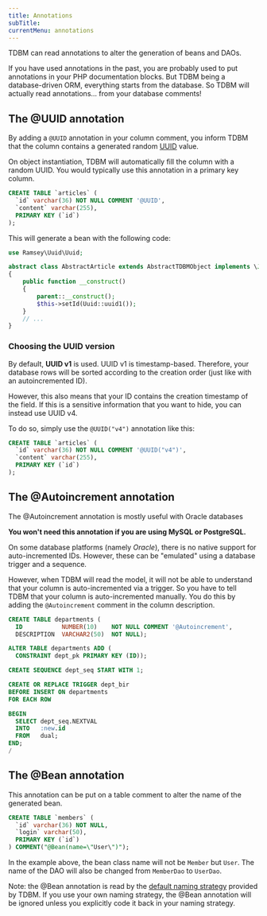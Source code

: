 ```yaml
---
title: Annotations
subTitle: 
currentMenu: annotations
---
```


TDBM can read annotations to alter the generation of beans and DAOs.

If you have used annotations in the past, you are probably used to put annotations in your PHP documentation blocks.
But TDBM being a database-driven ORM, everything starts from the database. So TDBM will actually read annotations... from your database comments!

The @UUID annotation
--------------------

By adding a `@UUID` annotation in your column comment, you inform TDBM that the column contains a generated random [UUID](https://en.wikipedia.org/wiki/Universally_unique_identifier#Version_1_.28date-time_and_MAC_address.29) value.

On object instantiation, TDBM will automatically fill the column with a random UUID. You would typically use this annotation in a primary key column.

```sql
CREATE TABLE `articles` (
  `id` varchar(36) NOT NULL COMMENT '@UUID',
  `content` varchar(255),
  PRIMARY KEY (`id`)
);
```

This will generate a bean with the following code:

```php
use Ramsey\Uuid\Uuid;

abstract class AbstractArticle extends AbstractTDBMObject implements \JsonSerializable
{
    public function __construct()
    {
        parent::__construct();
        $this->setId(Uuid::uuid1());
    }
    // ...
}
```

### Choosing the UUID version

By default, **UUID v1** is used. UUID v1 is timestamp-based. Therefore, your database rows will be sorted according to the creation order (just like with an autoincremented ID).

However, this also means that your ID contains the creation timestamp of the field. If this is a sensitive information that you want to hide, you can instead use UUID v4.

To do so, simply use the `@UUID("v4")` annotation like this:

```sql
CREATE TABLE `articles` (
  `id` varchar(36) NOT NULL COMMENT '@UUID("v4")',
  `content` varchar(255),
  PRIMARY KEY (`id`)
);
```

The @Autoincrement annotation
-----------------------------

<div class="alert alert-danger">The @Autoincrement annotation is mostly useful with Oracle databases</div>

**You won't need this annotation if you are using MySQL or PostgreSQL.**

On some database platforms (namely *Oracle*), there is no native support for auto-incremented IDs. However, these can be "emulated" using a database trigger and a sequence.

However, when TDBM will read the model, it will not be able to understand that your column is auto-incremented via a trigger. So you have to tell TDBM that your column is auto-incremented manually. You do this by adding the `@Autoincrement` comment in the column description.

```sql
CREATE TABLE departments (
  ID           NUMBER(10)    NOT NULL COMMENT '@Autoincrement',
  DESCRIPTION  VARCHAR2(50)  NOT NULL);

ALTER TABLE departments ADD (
  CONSTRAINT dept_pk PRIMARY KEY (ID));

CREATE SEQUENCE dept_seq START WITH 1;

CREATE OR REPLACE TRIGGER dept_bir 
BEFORE INSERT ON departments 
FOR EACH ROW

BEGIN
  SELECT dept_seq.NEXTVAL
  INTO   :new.id
  FROM   dual;
END;
/
```

The @Bean annotation
--------------------

This annotation can be put on a table comment to alter the name of the generated bean.

```sql
CREATE TABLE `members` (
  `id` varchar(36) NOT NULL,
  `login` varchar(50),
  PRIMARY KEY (`id`)
) COMMENT("@Bean(name=\"User\")");
```

In the example above, the bean class name will not be `Member` but `User`.
The name of the DAO will also be changed from `MemberDao` to `UserDao`.

<div class="alert alert-info">Note: the @Bean annotation is read by the <a href="configuring_naming.md">default naming strategy</a> provided by TDBM.
If you use your own naming strategy, the @Bean annotation will be ignored unless you explicitly code it back in your
naming strategy.</div>
